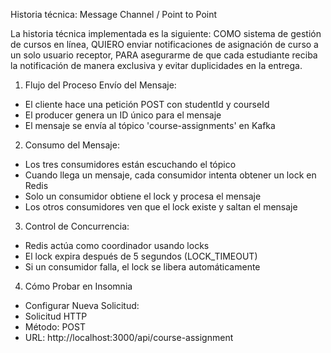 Historia técnica: Message Channel / Point to Point

La historia técnica implementada es la siguiente: COMO sistema de gestión de cursos en línea, QUIERO enviar notificaciones de asignación de curso a un solo usuario receptor, PARA asegurarme de que cada estudiante reciba la notificación de manera exclusiva y evitar duplicidades en la entrega. 

1. Flujo del Proceso
Envío del Mensaje:

* El cliente hace una petición POST con studentId y courseId
* El producer genera un ID único para el mensaje
* El mensaje se envía al tópico 'course-assignments' en Kafka

2. Consumo del Mensaje:

* Los tres consumidores están escuchando el tópico
* Cuando llega un mensaje, cada consumidor intenta obtener un lock en Redis
* Solo un consumidor obtiene el lock y procesa el mensaje
* Los otros consumidores ven que el lock existe y saltan el mensaje


3. Control de Concurrencia:

* Redis actúa como coordinador usando locks
* El lock expira después de 5 segundos (LOCK_TIMEOUT)
* Si un consumidor falla, el lock se libera automáticamente

4. Cómo Probar en Insomnia

* Configurar Nueva Solicitud:
* Solicitud HTTP
* Método: POST
* URL: http://localhost:3000/api/course-assignment